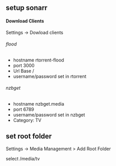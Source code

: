 ## setup sonarr

#### Download Clients

Settings -> Dowload clients

###### flood
- hostname rtorrent-flood
- port 3000
- Url Base /
- username/password set in rtorrent
  
###### nzbget
- hostname nzbget.media
- port 6789
- username/password set in nzbget
- Category: TV


## set root folder

Settings -> Media Management > Add Root Folder

select /media/tv